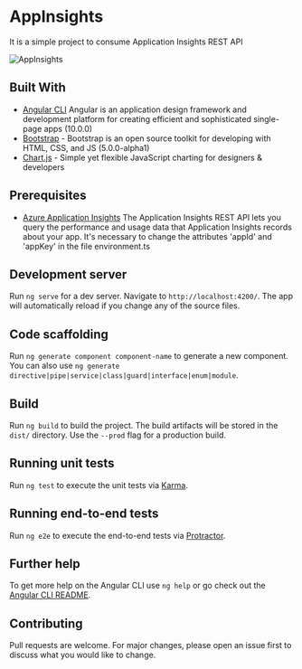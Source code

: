 # AppInsights

It is a simple project to consume Application Insights REST API

![AppInsights](assets/img/img1.png "Example")

## Built With

* [Angular CLI](https://github.com/angular/angular-cli) Angular is an application design framework and development platform for creating efficient and sophisticated single-page apps (10.0.0)
* [Bootstrap](https://v5.getbootstrap.com/) - Bootstrap is an open source toolkit for developing with HTML, CSS, and JS (5.0.0-alpha1)
* [Chart.js](https://www.chartjs.org/) - Simple yet flexible JavaScript charting for designers & developers

## Prerequisites
* [Azure Application Insights](https://dev.applicationinsights.io/reference) The Application Insights REST API lets you query the performance and usage data that Application Insights records about your app.
    It's necessary to change the attributes 'appId' and 'appKey' in the file environment.ts

## Development server

Run `ng serve` for a dev server. Navigate to `http://localhost:4200/`. The app will automatically reload if you change any of the source files.

## Code scaffolding

Run `ng generate component component-name` to generate a new component. You can also use `ng generate directive|pipe|service|class|guard|interface|enum|module`.

## Build

Run `ng build` to build the project. The build artifacts will be stored in the `dist/` directory. Use the `--prod` flag for a production build.

## Running unit tests

Run `ng test` to execute the unit tests via [Karma](https://karma-runner.github.io).

## Running end-to-end tests

Run `ng e2e` to execute the end-to-end tests via [Protractor](http://www.protractortest.org/).

## Further help

To get more help on the Angular CLI use `ng help` or go check out the [Angular CLI README](https://github.com/angular/angular-cli/blob/master/README.md).


## Contributing

Pull requests are welcome. For major changes, please open an issue first to discuss what you would like to change.

